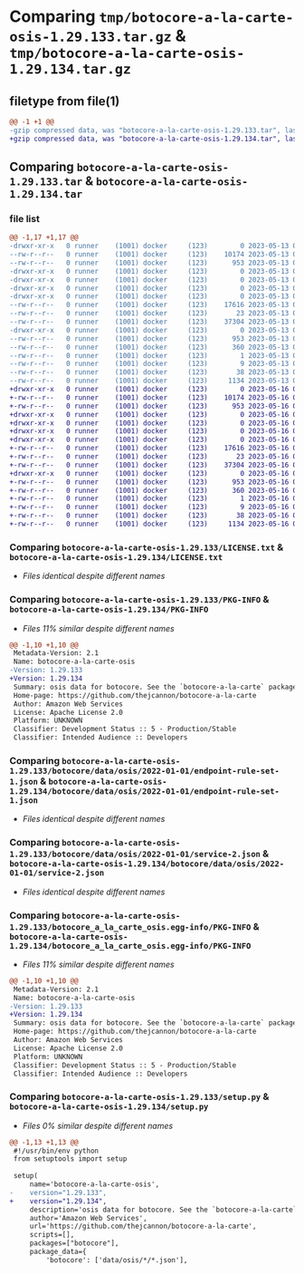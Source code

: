 # Comparing `tmp/botocore-a-la-carte-osis-1.29.133.tar.gz` & `tmp/botocore-a-la-carte-osis-1.29.134.tar.gz`

## filetype from file(1)

```diff
@@ -1 +1 @@
-gzip compressed data, was "botocore-a-la-carte-osis-1.29.133.tar", last modified: Sat May 13 01:14:22 2023, max compression
+gzip compressed data, was "botocore-a-la-carte-osis-1.29.134.tar", last modified: Tue May 16 01:18:01 2023, max compression
```

## Comparing `botocore-a-la-carte-osis-1.29.133.tar` & `botocore-a-la-carte-osis-1.29.134.tar`

### file list

```diff
@@ -1,17 +1,17 @@
-drwxr-xr-x   0 runner    (1001) docker     (123)        0 2023-05-13 01:14:22.881805 botocore-a-la-carte-osis-1.29.133/
--rw-r--r--   0 runner    (1001) docker     (123)    10174 2023-05-13 01:14:22.000000 botocore-a-la-carte-osis-1.29.133/LICENSE.txt
--rw-r--r--   0 runner    (1001) docker     (123)      953 2023-05-13 01:14:22.881805 botocore-a-la-carte-osis-1.29.133/PKG-INFO
-drwxr-xr-x   0 runner    (1001) docker     (123)        0 2023-05-13 01:14:22.877805 botocore-a-la-carte-osis-1.29.133/botocore/
-drwxr-xr-x   0 runner    (1001) docker     (123)        0 2023-05-13 01:14:22.877805 botocore-a-la-carte-osis-1.29.133/botocore/data/
-drwxr-xr-x   0 runner    (1001) docker     (123)        0 2023-05-13 01:14:22.877805 botocore-a-la-carte-osis-1.29.133/botocore/data/osis/
-drwxr-xr-x   0 runner    (1001) docker     (123)        0 2023-05-13 01:14:22.881805 botocore-a-la-carte-osis-1.29.133/botocore/data/osis/2022-01-01/
--rw-r--r--   0 runner    (1001) docker     (123)    17616 2023-05-13 01:13:41.000000 botocore-a-la-carte-osis-1.29.133/botocore/data/osis/2022-01-01/endpoint-rule-set-1.json
--rw-r--r--   0 runner    (1001) docker     (123)       23 2023-05-13 01:13:41.000000 botocore-a-la-carte-osis-1.29.133/botocore/data/osis/2022-01-01/paginators-1.json
--rw-r--r--   0 runner    (1001) docker     (123)    37304 2023-05-13 01:13:41.000000 botocore-a-la-carte-osis-1.29.133/botocore/data/osis/2022-01-01/service-2.json
-drwxr-xr-x   0 runner    (1001) docker     (123)        0 2023-05-13 01:14:22.881805 botocore-a-la-carte-osis-1.29.133/botocore_a_la_carte_osis.egg-info/
--rw-r--r--   0 runner    (1001) docker     (123)      953 2023-05-13 01:14:22.000000 botocore-a-la-carte-osis-1.29.133/botocore_a_la_carte_osis.egg-info/PKG-INFO
--rw-r--r--   0 runner    (1001) docker     (123)      360 2023-05-13 01:14:22.000000 botocore-a-la-carte-osis-1.29.133/botocore_a_la_carte_osis.egg-info/SOURCES.txt
--rw-r--r--   0 runner    (1001) docker     (123)        1 2023-05-13 01:14:22.000000 botocore-a-la-carte-osis-1.29.133/botocore_a_la_carte_osis.egg-info/dependency_links.txt
--rw-r--r--   0 runner    (1001) docker     (123)        9 2023-05-13 01:14:22.000000 botocore-a-la-carte-osis-1.29.133/botocore_a_la_carte_osis.egg-info/top_level.txt
--rw-r--r--   0 runner    (1001) docker     (123)       38 2023-05-13 01:14:22.881805 botocore-a-la-carte-osis-1.29.133/setup.cfg
--rw-r--r--   0 runner    (1001) docker     (123)     1134 2023-05-13 01:14:22.000000 botocore-a-la-carte-osis-1.29.133/setup.py
+drwxr-xr-x   0 runner    (1001) docker     (123)        0 2023-05-16 01:18:01.952883 botocore-a-la-carte-osis-1.29.134/
+-rw-r--r--   0 runner    (1001) docker     (123)    10174 2023-05-16 01:18:01.000000 botocore-a-la-carte-osis-1.29.134/LICENSE.txt
+-rw-r--r--   0 runner    (1001) docker     (123)      953 2023-05-16 01:18:01.952883 botocore-a-la-carte-osis-1.29.134/PKG-INFO
+drwxr-xr-x   0 runner    (1001) docker     (123)        0 2023-05-16 01:18:01.952883 botocore-a-la-carte-osis-1.29.134/botocore/
+drwxr-xr-x   0 runner    (1001) docker     (123)        0 2023-05-16 01:18:01.952883 botocore-a-la-carte-osis-1.29.134/botocore/data/
+drwxr-xr-x   0 runner    (1001) docker     (123)        0 2023-05-16 01:18:01.952883 botocore-a-la-carte-osis-1.29.134/botocore/data/osis/
+drwxr-xr-x   0 runner    (1001) docker     (123)        0 2023-05-16 01:18:01.952883 botocore-a-la-carte-osis-1.29.134/botocore/data/osis/2022-01-01/
+-rw-r--r--   0 runner    (1001) docker     (123)    17616 2023-05-16 01:17:26.000000 botocore-a-la-carte-osis-1.29.134/botocore/data/osis/2022-01-01/endpoint-rule-set-1.json
+-rw-r--r--   0 runner    (1001) docker     (123)       23 2023-05-16 01:17:26.000000 botocore-a-la-carte-osis-1.29.134/botocore/data/osis/2022-01-01/paginators-1.json
+-rw-r--r--   0 runner    (1001) docker     (123)    37304 2023-05-16 01:17:26.000000 botocore-a-la-carte-osis-1.29.134/botocore/data/osis/2022-01-01/service-2.json
+drwxr-xr-x   0 runner    (1001) docker     (123)        0 2023-05-16 01:18:01.952883 botocore-a-la-carte-osis-1.29.134/botocore_a_la_carte_osis.egg-info/
+-rw-r--r--   0 runner    (1001) docker     (123)      953 2023-05-16 01:18:01.000000 botocore-a-la-carte-osis-1.29.134/botocore_a_la_carte_osis.egg-info/PKG-INFO
+-rw-r--r--   0 runner    (1001) docker     (123)      360 2023-05-16 01:18:01.000000 botocore-a-la-carte-osis-1.29.134/botocore_a_la_carte_osis.egg-info/SOURCES.txt
+-rw-r--r--   0 runner    (1001) docker     (123)        1 2023-05-16 01:18:01.000000 botocore-a-la-carte-osis-1.29.134/botocore_a_la_carte_osis.egg-info/dependency_links.txt
+-rw-r--r--   0 runner    (1001) docker     (123)        9 2023-05-16 01:18:01.000000 botocore-a-la-carte-osis-1.29.134/botocore_a_la_carte_osis.egg-info/top_level.txt
+-rw-r--r--   0 runner    (1001) docker     (123)       38 2023-05-16 01:18:01.952883 botocore-a-la-carte-osis-1.29.134/setup.cfg
+-rw-r--r--   0 runner    (1001) docker     (123)     1134 2023-05-16 01:18:01.000000 botocore-a-la-carte-osis-1.29.134/setup.py
```

### Comparing `botocore-a-la-carte-osis-1.29.133/LICENSE.txt` & `botocore-a-la-carte-osis-1.29.134/LICENSE.txt`

 * *Files identical despite different names*

### Comparing `botocore-a-la-carte-osis-1.29.133/PKG-INFO` & `botocore-a-la-carte-osis-1.29.134/PKG-INFO`

 * *Files 11% similar despite different names*

```diff
@@ -1,10 +1,10 @@
 Metadata-Version: 2.1
 Name: botocore-a-la-carte-osis
-Version: 1.29.133
+Version: 1.29.134
 Summary: osis data for botocore. See the `botocore-a-la-carte` package for more info.
 Home-page: https://github.com/thejcannon/botocore-a-la-carte
 Author: Amazon Web Services
 License: Apache License 2.0
 Platform: UNKNOWN
 Classifier: Development Status :: 5 - Production/Stable
 Classifier: Intended Audience :: Developers
```

### Comparing `botocore-a-la-carte-osis-1.29.133/botocore/data/osis/2022-01-01/endpoint-rule-set-1.json` & `botocore-a-la-carte-osis-1.29.134/botocore/data/osis/2022-01-01/endpoint-rule-set-1.json`

 * *Files identical despite different names*

### Comparing `botocore-a-la-carte-osis-1.29.133/botocore/data/osis/2022-01-01/service-2.json` & `botocore-a-la-carte-osis-1.29.134/botocore/data/osis/2022-01-01/service-2.json`

 * *Files identical despite different names*

### Comparing `botocore-a-la-carte-osis-1.29.133/botocore_a_la_carte_osis.egg-info/PKG-INFO` & `botocore-a-la-carte-osis-1.29.134/botocore_a_la_carte_osis.egg-info/PKG-INFO`

 * *Files 11% similar despite different names*

```diff
@@ -1,10 +1,10 @@
 Metadata-Version: 2.1
 Name: botocore-a-la-carte-osis
-Version: 1.29.133
+Version: 1.29.134
 Summary: osis data for botocore. See the `botocore-a-la-carte` package for more info.
 Home-page: https://github.com/thejcannon/botocore-a-la-carte
 Author: Amazon Web Services
 License: Apache License 2.0
 Platform: UNKNOWN
 Classifier: Development Status :: 5 - Production/Stable
 Classifier: Intended Audience :: Developers
```

### Comparing `botocore-a-la-carte-osis-1.29.133/setup.py` & `botocore-a-la-carte-osis-1.29.134/setup.py`

 * *Files 0% similar despite different names*

```diff
@@ -1,13 +1,13 @@
 #!/usr/bin/env python
 from setuptools import setup
 
 setup(
     name='botocore-a-la-carte-osis',
-    version="1.29.133",
+    version="1.29.134",
     description='osis data for botocore. See the `botocore-a-la-carte` package for more info.',
     author='Amazon Web Services',
     url='https://github.com/thejcannon/botocore-a-la-carte',
     scripts=[],
     packages=["botocore"],
     package_data={
         'botocore': ['data/osis/*/*.json'],
```


